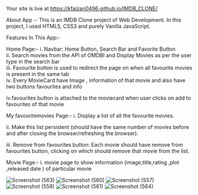 
  Your site is live at https://kfaizan0496.github.io/IMDB_CLONE/

About App :- This is an IMDB Clone  project of Web Development.
             In this project, I used HTML5, CSS3 and purely Vanilla  JavaScript.

Features In This App:-

Home Page:-
i.  Navbar: Home Button, Search Bar and Favorite Button  
ii.  Search movies from the API of OMDBI  and Display  Movies as per the user type in the search bar  
iii. Favourite button is used to redirect  the page on when all favourite movies is present  in the same tab     
iv. Every MovieCard  have Image , information of that movie and also have two buttons favourites and info 

iv.favourites button is attached to the moviecard when user clicks on  add to favourites of that movie 
   
   
My favouritemovies Page:-
i. Display a list of all the favourite movies.

ii. Make this list persistent (should have the same number of movies
    before and after closing the browser/refreshing the browser).

iii. Remove from favourites button: Each movie should have remove from  
      favourites button, clicking on which should remove that movie from the list.  
    
    
Movie Page:-
i. movie page to show information (image,title,rating ,plot  ,released date ) of particular movie 

![Screenshot (563)](https://user-images.githubusercontent.com/113850768/204038372-0aaaa898-c3b0-4c9f-a776-a3c6bf7e85de.png)
![Screenshot (560)](https://user-images.githubusercontent.com/113850768/204038802-186fa673-45bc-4a89-ba6a-d50d98ce2f48.png)
![Screenshot (557)](https://user-images.githubusercontent.com/113850768/204038830-9948739a-d8fc-4bb9-8490-acd5def94a21.png)
![Screenshot (558)](https://user-images.githubusercontent.com/113850768/204038842-07fecfbf-7a69-416c-9c49-9ef8e6c18f08.png)
![Screenshot (561)](https://user-images.githubusercontent.com/113850768/204038850-865c0938-8605-465c-a2cd-7ad6b2a964f0.png)
![Screenshot (564)](https://user-images.githubusercontent.com/113850768/204040332-69035278-8516-482d-9bbc-76bd0d90d5da.png)
